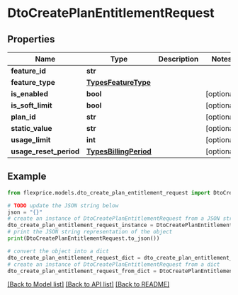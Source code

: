 # DtoCreatePlanEntitlementRequest


## Properties

Name | Type | Description | Notes
------------ | ------------- | ------------- | -------------
**feature_id** | **str** |  | 
**feature_type** | [**TypesFeatureType**](TypesFeatureType.md) |  | 
**is_enabled** | **bool** |  | [optional] 
**is_soft_limit** | **bool** |  | [optional] 
**plan_id** | **str** |  | [optional] 
**static_value** | **str** |  | [optional] 
**usage_limit** | **int** |  | [optional] 
**usage_reset_period** | [**TypesBillingPeriod**](TypesBillingPeriod.md) |  | [optional] 

## Example

```python
from flexprice.models.dto_create_plan_entitlement_request import DtoCreatePlanEntitlementRequest

# TODO update the JSON string below
json = "{}"
# create an instance of DtoCreatePlanEntitlementRequest from a JSON string
dto_create_plan_entitlement_request_instance = DtoCreatePlanEntitlementRequest.from_json(json)
# print the JSON string representation of the object
print(DtoCreatePlanEntitlementRequest.to_json())

# convert the object into a dict
dto_create_plan_entitlement_request_dict = dto_create_plan_entitlement_request_instance.to_dict()
# create an instance of DtoCreatePlanEntitlementRequest from a dict
dto_create_plan_entitlement_request_from_dict = DtoCreatePlanEntitlementRequest.from_dict(dto_create_plan_entitlement_request_dict)
```
[[Back to Model list]](../README.md#documentation-for-models) [[Back to API list]](../README.md#documentation-for-api-endpoints) [[Back to README]](../README.md)


